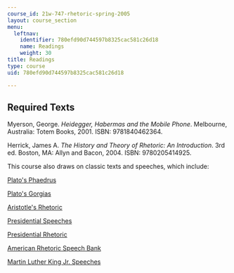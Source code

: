 ```yaml
---
course_id: 21w-747-rhetoric-spring-2005
layout: course_section
menu:
  leftnav:
    identifier: 780efd90d744597b8325cac581c26d18
    name: Readings
    weight: 30
title: Readings
type: course
uid: 780efd90d744597b8325cac581c26d18

---
```


Required Texts
--------------

Myerson, George. _Heidegger, Habermas and the Mobile Phone_. Melbourne, Australia: Totem Books, 2001. ISBN: 9781840462364.

Herrick, James A. _The History and Theory of Rhetoric: An Introduction_. 3rd ed. Boston, MA: Allyn and Bacon, 2004. ISBN: 9780205414925.

This course also draws on classic texts and speeches, which include:

[Plato's Phaedrus](http://www9.georgetown.edu/faculty/jod/texts/phaedrus.html)

[Plato's Gorgias](http://www.ancienttexts.org/library/greek/plato/gorgias.html)

[Aristotle's Rhetoric](http://plato.stanford.edu/entries/aristotle-rhetoric/)

[Presidential Speeches](http://www.theamericanpresidency.us/archive.htm)

[Presidential Rhetoric](http://www.presidentialrhetoric.com/)

[American Rhetoric Speech Bank](http://www.americanrhetoric.com/)

[Martin Luther King Jr. Speeches](http://www.stanford.edu/group/King/)